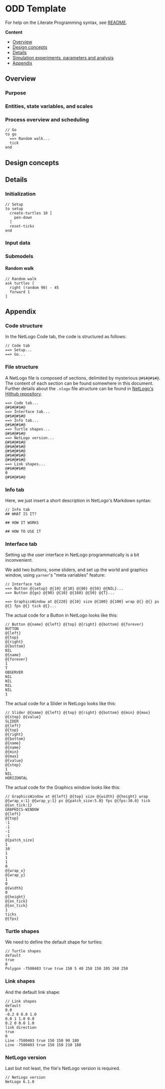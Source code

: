 # ODD Template

For help on the Literate Programming syntax, see [README](https://github.com/mlange-42/yarner/blob/master/README.md).

**Content**

* [Overview](#overview)
* [Design concepts](#design-concepts)
* [Details](#details)
* [Simulation experiments, parameters and analysis](#simulation-experiments-parameters-and-analysis)
* [Appendix](#appendix)

## Overview

### Purpose

### Entities, state variables, and scales

### Process overview and scheduling

```
// Go
to go
  ==> Random walk...
  tick
end

```

## Design concepts

## Details

### Initialization

```
// Setup
to setup
  create-turtles 10 [
    pen-down
  ]
  reset-ticks
end

```

### Input data

### Submodels

#### Random walk

```
// Random walk
ask turtles [
  right (random 90) - 45
  forward 1
]
```

## Appendix

### Code structure

In the NetLogo Code tab, the code is structured as follows:

<!-- Here, you put together all top-level code parts from above -->

```
// Code tab
==> Setup...
==> Go...
```

### File structure

A NetLogo file is composed of sections, delimited by mysterious `@#$#@#$#@`.
The content of each section can be found somewhere in this document.
Further details about the `.nlogo` file atructure can be found in [NetLogo's Hithub repository](https://github.com/NetLogo/NetLogo/wiki/File-(.nlogo)-and-Widget-Format).

```
==> Code tab...
@#$#@#$#@
==> Interface tab...
@#$#@#$#@
==> Info tab...
@#$#@#$#@
==> Turtle shapes...
@#$#@#$#@
==> NetLogo version...
@#$#@#$#@
@#$#@#$#@
@#$#@#$#@
@#$#@#$#@
@#$#@#$#@
==> Link shapes...
@#$#@#$#@
0
@#$#@#$#@

```

### Info tab

Here, we just insert a short description in NetLogo's Markdown syntax:

```
// Info tab
## WHAT IS IT?

## HOW IT WORKS

## HOW TO USE IT

```

### Interface tab

Setting up the user interface in NetLogo programmatically is a bit inconvenient.

We add two buttons, some sliders, and set up the world and graphics window,
using `yarner`'s "meta variables" feature:

```
// Interface tab
==> Button @{setup} @{10} @{10} @{80} @{50} @{NIL}...
==> Button @{go} @{90} @{10} @{160} @{50} @{T}...

==> GraphicsWindow at @{220} @{10} size @{100} @{100} wrap @{} @{} ps @{} fps @{} tick @{}...
```

The actual code for a Button in NetLogo looks like this:

```
// Button @{name} @{left} @{top} @{right} @{bottom} @{forever}
BUTTON
@{left}
@{top}
@{right}
@{bottom}
NIL
@{name}
@{forever}
1
T
OBSERVER
NIL
NIL
NIL
NIL
1

```

The actual code for a Slider in NetLogo looks like this:

```
// Slider @{name} @{left} @{top} @{right} @{bottom} @{min} @{max} @{step} @{value}
SLIDER
@{left}
@{top}
@{right}
@{bottom}
@{name}
@{name}
@{min}
@{max}
@{value}
@{step}
1
NIL
HORIZONTAL

```

The actual code for the Graphics window looks like this:

```
// GraphicsWindow at @{left} @{top} size @{width} @{height} wrap @{wrap_x:1} @{wrap_y:1} ps @{patch_size:5.0} fps @{fps:30.0} tick @{on_tick:1}
GRAPHICS-WINDOW
@{left}
@{top}
-1
-1
-1
-1
@{patch_size}
1
10
1
1
1
0
@{wrap_x}
@{wrap_y}
1
0
@{width}
0
@{height}
@{on_tick}
@{on_tick}
1
ticks
@{fps}

```

### Turtle shapes

We need to define the default shape for turtles:

```
// Turtle shapes
default
true
0
Polygon -7500403 true true 150 5 40 250 150 205 260 250
```

### Link shapes

And the default link shape:

```
// Link shapes
default
0.0
-0.2 0 0.0 1.0
0.0 1 1.0 0.0
0.2 0 0.0 1.0
link direction
true
0
Line -7500403 true 150 150 90 180
Line -7500403 true 150 150 210 180
```

### NetLogo version

Last but not least, the file's NetLogo version is required.

```
// NetLogo version
NetLogo 6.1.0
```

